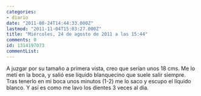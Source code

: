 ```yaml
---
categories:
- diario
date: "2011-08-24T14:44:33.000Z"
lastmod: "2011-11-04T15:03:27.000Z"
title: "Miércoles, 24 de agosto de 2011 a las 15:44"
comments: 0
id: 1314197073
commentList:
---
```


A juzgar por su tamaño a primera vista, creo que serían unos 18 cms. Me lo metí en la boca, y salió ese líquido blanquecino que suele salir siempre. Tras tenerlo en mi boca unos minutos (1-2) me lo saco y escupo el líquido blanco. Y así es como me lavo los dientes 3 veces al día.